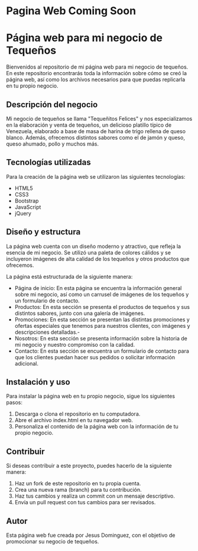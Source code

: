 
# Pagina Web Coming Soon  

# Página web para mi negocio de Tequeños

Bienvenidos al repositorio de mi página web para mi negocio de tequeños. En este repositorio encontrarás toda la información sobre cómo se creó la página web, así como los archivos necesarios para que puedas replicarla en tu propio negocio.

## Descripción del negocio

Mi negocio de tequeños se llama "Tequeñitos Felices" y nos especializamos en la elaboración y venta de tequeños, un delicioso platillo típico de Venezuela, elaborado a base de masa de harina de trigo rellena de queso blanco. Además, ofrecemos distintos sabores como el de jamón y queso, queso ahumado, pollo y muchos más.

## Tecnologías utilizadas

Para la creación de la página web se utilizaron las siguientes tecnologías:

- HTML5
- CSS3
- Bootstrap
- JavaScript
- jQuery

## Diseño y estructura

La página web cuenta con un diseño moderno y atractivo, que refleja la esencia de mi negocio. Se utilizó una paleta de colores cálidos y se incluyeron imágenes de alta calidad de los tequeños y otros productos que ofrecemos.

La página está estructurada de la siguiente manera:

- Página de inicio: En esta página se encuentra la información general sobre mi negocio, así como un carrusel de imágenes de los tequeños y un formulario de contacto.
- Productos: En esta sección se presenta el productos de tequeños y sus distintos sabores, junto con una galería de imágenes.
- Promociones: En esta sección se presentan las distintas promociones y ofertas especiales que tenemos para nuestros clientes, con imágenes y descripciones detalladas.-
- Nosotros: En esta sección se presenta información sobre la historia de mi negocio y nuestro compromiso con la calidad.
- Contacto: En esta sección se encuentra un formulario de contacto para que los clientes puedan hacer sus pedidos o solicitar información adicional.

## Instalación y uso

Para instalar la página web en tu propio negocio, sigue los siguientes pasos:

1. Descarga o clona el repositorio en tu computadora.
2. Abre el archivo index.html en tu navegador web.
3. Personaliza el contenido de la página web con la información de tu propio negocio.

## Contribuir

Si deseas contribuir a este proyecto, puedes hacerlo de la siguiente manera:

1. Haz un fork de este repositorio en tu propia cuenta.
2. Crea una nueva rama (branch) para tu contribución.
3. Haz tus cambios y realiza un commit con un mensaje descriptivo.
4. Envía un pull request con tus cambios para ser revisados.

## Autor

Esta página web fue creada por Jesus Dominguez, con el objetivo de promocionar su negocio de tequeños.

